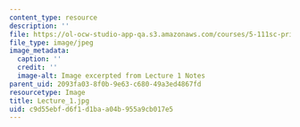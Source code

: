 ```yaml
---
content_type: resource
description: ''
file: https://ol-ocw-studio-app-qa.s3.amazonaws.com/courses/5-111sc-principles-of-chemical-science-fall-2014/c9d55ebfd6f1d1baa04b955a9cb017e5_Lecture_1.jpg
file_type: image/jpeg
image_metadata:
  caption: ''
  credit: ''
  image-alt: Image excerpted from Lecture 1 Notes
parent_uid: 2093fa03-8f0b-9e63-c680-49a3ed4867fd
resourcetype: Image
title: Lecture_1.jpg
uid: c9d55ebf-d6f1-d1ba-a04b-955a9cb017e5
---
```

